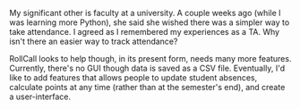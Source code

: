 My significant other is faculty at a university. A couple weeks ago (while I was learning more Python), she said she wished there was a simpler way to take attendance. I agreed as I remembered my experiences as a TA. Why isn't there an easier way to track attendance? 

RollCall looks to help though, in its present form, needs many more features. Currently, there's no GUI though data is saved as a CSV file. 
Eventually, I'd like to add features that allows people to update student absences, calculate points at any time (rather than at the semester's end), and create a user-interface.

